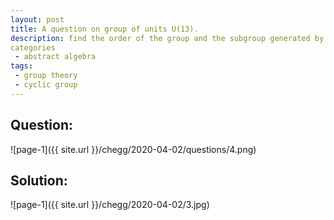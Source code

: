 ```yaml
---
layout: post
title: A question on group of units U(13).
description: find the order of the group and the subgroup generated by 5.
categories
 - abstract algebra
tags:
 - group theory
 - cyclic group
---
```


## Question:

![page-1]({{ site.url }}/chegg/2020-04-02/questions/4.png) 

## Solution:

![page-1]({{ site.url }}/chegg/2020-04-02/3.jpg) 
